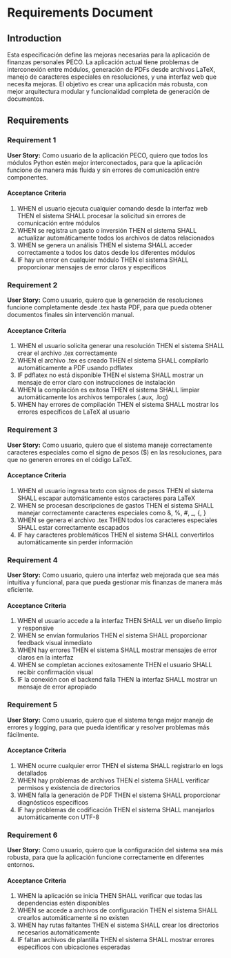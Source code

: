 # Requirements Document

## Introduction

Esta especificación define las mejoras necesarias para la aplicación de finanzas personales PECO. La aplicación actual tiene problemas de interconexión entre módulos, generación de PDFs desde archivos LaTeX, manejo de caracteres especiales en resoluciones, y una interfaz web que necesita mejoras. El objetivo es crear una aplicación más robusta, con mejor arquitectura modular y funcionalidad completa de generación de documentos.

## Requirements

### Requirement 1

**User Story:** Como usuario de la aplicación PECO, quiero que todos los módulos Python estén mejor interconectados, para que la aplicación funcione de manera más fluida y sin errores de comunicación entre componentes.

#### Acceptance Criteria

1. WHEN el usuario ejecuta cualquier comando desde la interfaz web THEN el sistema SHALL procesar la solicitud sin errores de comunicación entre módulos
2. WHEN se registra un gasto o inversión THEN el sistema SHALL actualizar automáticamente todos los archivos de datos relacionados
3. WHEN se genera un análisis THEN el sistema SHALL acceder correctamente a todos los datos desde los diferentes módulos
4. IF hay un error en cualquier módulo THEN el sistema SHALL proporcionar mensajes de error claros y específicos

### Requirement 2

**User Story:** Como usuario, quiero que la generación de resoluciones funcione completamente desde .tex hasta PDF, para que pueda obtener documentos finales sin intervención manual.

#### Acceptance Criteria

1. WHEN el usuario solicita generar una resolución THEN el sistema SHALL crear el archivo .tex correctamente
2. WHEN el archivo .tex es creado THEN el sistema SHALL compilarlo automáticamente a PDF usando pdflatex
3. IF pdflatex no está disponible THEN el sistema SHALL mostrar un mensaje de error claro con instrucciones de instalación
4. WHEN la compilación es exitosa THEN el sistema SHALL limpiar automáticamente los archivos temporales (.aux, .log)
5. WHEN hay errores de compilación THEN el sistema SHALL mostrar los errores específicos de LaTeX al usuario

### Requirement 3

**User Story:** Como usuario, quiero que el sistema maneje correctamente caracteres especiales como el signo de pesos ($) en las resoluciones, para que no generen errores en el código LaTeX.

#### Acceptance Criteria

1. WHEN el usuario ingresa texto con signos de pesos THEN el sistema SHALL escapar automáticamente estos caracteres para LaTeX
2. WHEN se procesan descripciones de gastos THEN el sistema SHALL manejar correctamente caracteres especiales como &, %, #, _, {, }
3. WHEN se genera el archivo .tex THEN todos los caracteres especiales SHALL estar correctamente escapados
4. IF hay caracteres problemáticos THEN el sistema SHALL convertirlos automáticamente sin perder información

### Requirement 4

**User Story:** Como usuario, quiero una interfaz web mejorada que sea más intuitiva y funcional, para que pueda gestionar mis finanzas de manera más eficiente.

#### Acceptance Criteria

1. WHEN el usuario accede a la interfaz THEN SHALL ver un diseño limpio y responsive
2. WHEN se envían formularios THEN el sistema SHALL proporcionar feedback visual inmediato
3. WHEN hay errores THEN el sistema SHALL mostrar mensajes de error claros en la interfaz
4. WHEN se completan acciones exitosamente THEN el usuario SHALL recibir confirmación visual
5. IF la conexión con el backend falla THEN la interfaz SHALL mostrar un mensaje de error apropiado

### Requirement 5

**User Story:** Como usuario, quiero que el sistema tenga mejor manejo de errores y logging, para que pueda identificar y resolver problemas más fácilmente.

#### Acceptance Criteria

1. WHEN ocurre cualquier error THEN el sistema SHALL registrarlo en logs detallados
2. WHEN hay problemas de archivos THEN el sistema SHALL verificar permisos y existencia de directorios
3. WHEN falla la generación de PDF THEN el sistema SHALL proporcionar diagnósticos específicos
4. IF hay problemas de codificación THEN el sistema SHALL manejarlos automáticamente con UTF-8

### Requirement 6

**User Story:** Como usuario, quiero que la configuración del sistema sea más robusta, para que la aplicación funcione correctamente en diferentes entornos.

#### Acceptance Criteria

1. WHEN la aplicación se inicia THEN SHALL verificar que todas las dependencias estén disponibles
2. WHEN se accede a archivos de configuración THEN el sistema SHALL crearlos automáticamente si no existen
3. WHEN hay rutas faltantes THEN el sistema SHALL crear los directorios necesarios automáticamente
4. IF faltan archivos de plantilla THEN el sistema SHALL mostrar errores específicos con ubicaciones esperadas